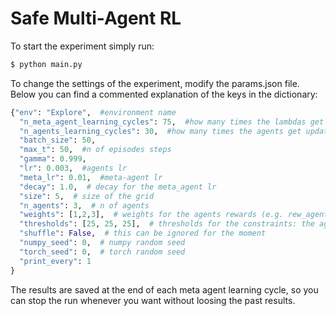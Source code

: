 # Safe Multi-Agent RL

To start the experiment simply run:
```bash
$ python main.py
```

To change the settings of the experiment, modify the params.json file. Below you can find a commented explanation of 
the keys in the dictionary:

```python
{"env": "Explore",  #environment name
  "n_meta_agent_learning_cycles": 75,  #how many times the lambdas get updated
  "n_agents_learning_cycles": 30,  #how many times the agents get updated within lambdas updates
  "batch_size": 50, 
  "max_t": 50,  #n of episodes steps
  "gamma": 0.999,
  "lr": 0.003,  #agents lr
  "meta_lr": 0.01,  #meta-agent lr
  "decay": 1.0,  # decay for the meta_agent lr
  "size": 5,  # size of the grid
  "n_agents": 3,  # n of agents
  "weights": [1,2,3],  # weights for the agents rewards (e.g. rew_agent_0 = reward[0]*weights[0])
  "thresholds": [25, 25, 25],  # thresholds for the constraints: the agent 0 shouldn't move more than thresholds[0] steps'
  "shuffle": False,  # this can be ignored for the moment
  "numpy_seed": 0,  # numpy random seed
  "torch_seed": 0,  # torch random seed
  "print_every": 1 
}
```

The results are saved at the end of each meta agent learning cycle, so you can stop the run whenever you want without loosing
the past results.